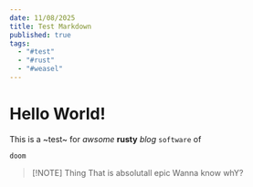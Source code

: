 ```yaml
---
date: 11/08/2025
title: Test Markdown
published: true
tags:
  - "#test"
  - "#rust"
  - "#weasel"
---
```


# Hello World!

This is a ~test~ for _awsome_ **rusty** _blog_ `software` of

```
doom
```

> [!NOTE] Thing
> That is absolutall epic
> Wanna know whY?
